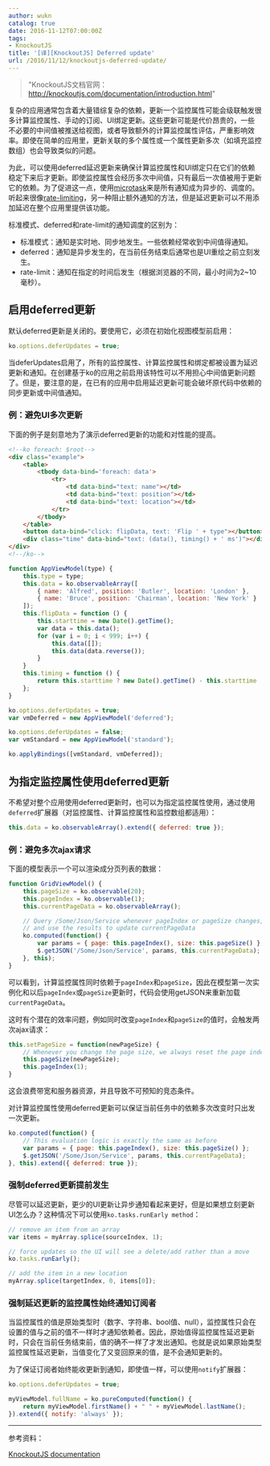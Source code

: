 ```yaml
---
author: wukn
catalog: true
date: 2016-11-12T07:00:00Z
tags:
- KnockoutJS
title: '[译][KnockoutJS] Deferred update'
url: /2016/11/12/knockoutjs-deferred-update/
---
```


> "KnockoutJS文档官网：http://knockoutjs.com/documentation/introduction.html"

<!--more-->

复杂的应用通常包含着大量错综复杂的依赖，更新一个监控属性可能会级联触发很多计算监控属性、手动的订阅、UI绑定更新。这些更新可能是代价昂贵的，一些不必要的中间值被推送给视图，或者导致额外的计算监控属性评估，严重影响效率。即使在简单的应用里，更新关联的多个属性或一个属性更新多次（如填充监控数组）也会导致类似的问题。

为此，可以使用deferred延迟更新来确保计算监控属性和UI绑定只在它们的依赖稳定下来后才更新。即使监控属性会经历多次中间值，只有最后一次值被用于更新它的依赖。为了促进这一点，使用[microtask]()来是所有通知成为异步的、调度的。听起来很像[rate-limiting]()，另一种阻止额外通知的方法，但是延迟更新可以不用添加延迟在整个应用里提供该功能。

标准模式、deferred和rate-limit的通知调度的区别为：
* 标准模式：通知是实时地、同步地发生。一些依赖经常收到中间值得通知。
* deferred：通知是异步发生的，在当前任务结束后通常也是UI重绘之前立刻发生。
* rate-limit：通知在指定的时间后发生（根据浏览器的不同，最小时间为2~10毫秒）。

## 启用deferred更新

默认deferred更新是关闭的。要使用它，必须在初始化视图模型前启用：

```js
ko.options.deferUpdates = true;
```

当deferUpdates启用了，所有的监控属性、计算监控属性和绑定都被设置为延迟更新和通知。在创建基于ko的应用之前启用该特性可以不用担心中间值更新问题了。但是，要注意的是，在已有的应用中启用延迟更新可能会破坏原代码中依赖的同步更新或中间值通知。

### 例：避免UI多次更新

下面的例子是刻意地为了演示deferred更新的功能和对性能的提高。

```html
<!--ko foreach: $root-->
<div class="example">
    <table>
        <tbody data-bind='foreach: data'>
            <tr>
                <td data-bind="text: name"></td>
                <td data-bind="text: position"></td>
                <td data-bind="text: location"></td>
            </tr>
        </tbody>
    </table>
    <button data-bind="click: flipData, text: 'Flip ' + type"></button>
    <div class="time" data-bind="text: (data(), timing() + ' ms')"></div>
</div>
<!--/ko-->
```

```js
function AppViewModel(type) {
    this.type = type;
    this.data = ko.observableArray([
        { name: 'Alfred', position: 'Butler', location: 'London' },
        { name: 'Bruce', position: 'Chairman', location: 'New York' }
    ]);
    this.flipData = function () {
        this.starttime = new Date().getTime();
        var data = this.data();
        for (var i = 0; i < 999; i++) {
            this.data([]);
            this.data(data.reverse());
        }
    }
    this.timing = function () {
        return this.starttime ? new Date().getTime() - this.starttime : 0;
    };
}

ko.options.deferUpdates = true;
var vmDeferred = new AppViewModel('deferred');

ko.options.deferUpdates = false;
var vmStandard = new AppViewModel('standard');

ko.applyBindings([vmStandard, vmDeferred]);
```

## 为指定监控属性使用deferred更新

不希望对整个应用使用deferred更新时，也可以为指定监控属性使用，通过使用`deferred`扩展器（对监控属性、计算监控属性和监控数组都适用）：

```js
this.data = ko.observableArray().extend({ deferred: true });
```

### 例：避免多次ajax请求

下面的模型表示一个可以渲染成分页列表的数据：

```js
function GridViewModel() {
    this.pageSize = ko.observable(20);
    this.pageIndex = ko.observable(1);
    this.currentPageData = ko.observableArray();

    // Query /Some/Json/Service whenever pageIndex or pageSize changes,
    // and use the results to update currentPageData
    ko.computed(function() {
        var params = { page: this.pageIndex(), size: this.pageSize() };
        $.getJSON('/Some/Json/Service', params, this.currentPageData);
    }, this);
}
```

可以看到，计算监控属性同时依赖于`pageIndex`和`pageSize`，因此在模型第一次实例化和以后`pageIndex`或`pageSize`更新时，代码会使用getJSON来重新加载`currentPageData`。

这时有个潜在的效率问题，例如同时改变`pageIndex`和`pageSize`的值时，会触发两次ajax请求：

```js
this.setPageSize = function(newPageSize) {
    // Whenever you change the page size, we always reset the page index to 1
    this.pageSize(newPageSize);
    this.pageIndex(1);
}
```
这会浪费带宽和服务器资源，并且导致不可预知的竞态条件。

对计算监控属性使用deferred更新可以保证当前任务中的依赖多次改变时只出发一次更新。

```js
ko.computed(function() {
    // This evaluation logic is exactly the same as before
    var params = { page: this.pageIndex(), size: this.pageSize() };
    $.getJSON('/Some/Json/Service', params, this.currentPageData);
}, this).extend({ deferred: true });
```

### 强制deferred更新提前发生

尽管可以延迟更新，更少的UI更新让异步通知看起来更好，但是如果想立刻更新UI怎么办？这种情况下可以使用`ko.tasks.runEarly method`：

```js
// remove an item from an array
var items = myArray.splice(sourceIndex, 1);

// force updates so the UI will see a delete/add rather than a move
ko.tasks.runEarly();

// add the item in a new location
myArray.splice(targetIndex, 0, items[0]);
```

### 强制延迟更新的监控属性始终通知订阅者

当监控属性的值是原始类型时（数字、字符串、bool值、null），监控属性只会在设置的值与之前的值不一样时才通知依赖者。因此，原始值得监控属性延迟更新时，只会在当前任务结束前，值的确不一样了才发出通知。也就是说如果原始类型监控属性延迟更新，当值变化了又变回原来的值，是不会通知更新的。

为了保证订阅者始终能收更新到通知，即使值一样，可以使用`notify`扩展器：

```js
ko.options.deferUpdates = true;

myViewModel.fullName = ko.pureComputed(function() {
    return myViewModel.firstName() + " " + myViewModel.lastName();
}).extend({ notify: 'always' });
```


---

参考资料：

[KnockoutJS documentation](http://knockoutjs.com/documentation/deferred-updates.html)
